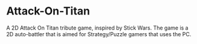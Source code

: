 # Attack-On-Titan
A 2D Attack On Titan tribute game, inspired by Stick Wars. The game is a 2D auto-battler that is aimed for Strategy/Puzzle gamers that uses the PC. 
